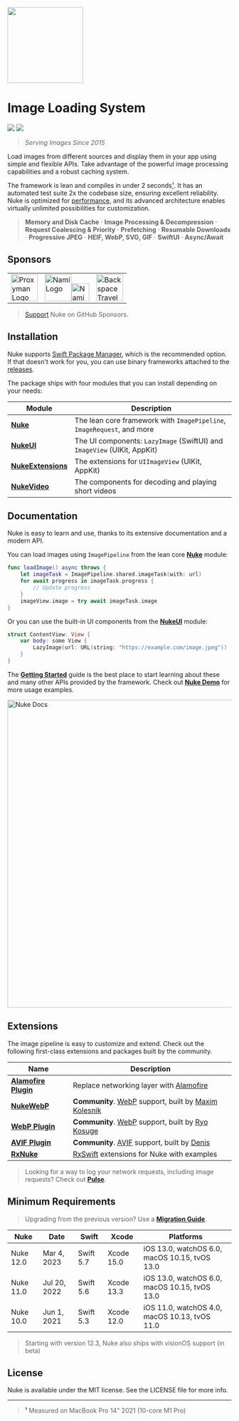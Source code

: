 <br/>
<img src="https://user-images.githubusercontent.com/1567433/114792417-57c1d080-9d56-11eb-8035-dc07cfd7557f.png" height="170px">

# Image Loading System

<p align="left">
<img src="https://img.shields.io/badge/platforms-iOS%2C%20macOS%2C%20watchOS%2C%20tvOS%2C%20visionOS-lightgrey.svg">
<img src="https://img.shields.io/badge/Licence-MIT-green">
</p>

> *Serving Images Since 2015*

Load images from different sources and display them in your app using simple and flexible APIs. Take advantage of the powerful image processing capabilities and a robust caching system.

The framework is lean and compiles in under 2 seconds[¹](#footnote-1). It has an automated test suite 2x the codebase size, ensuring excellent reliability. Nuke is optimized for [performance](https://kean-docs.github.io/nuke/documentation/nuke/performance-guide), and its advanced architecture enables virtually unlimited possibilities for customization.

> **Memory and Disk Cache** · **Image Processing & Decompression** · **Request Coalescing & Priority** · **Prefetching** · **Resumable Downloads** · **Progressive JPEG** · **HEIF, WebP, SVG, GIF** · **SwiftUI** · **Async/Await**

## Sponsors

<table>
  <tr>
    <td valign="center">
        <a href="https://proxyman.io"><img src="https://kean.blog/images/logos/proxyman.png" height="60px" alt="Proxyman Logo"></a>
    </td>
    <td valign="center">
        <a href="https://www.namiml.com#gh-light-mode-only"><img src="https://kean.blog/images/logos/nami-light.png#gh-light-mode-only" height="60px" alt="Nami Logo"></a><a href="https://www.namiml.com#gh-dark-mode-only"><img src="https://kean.blog/images/logos/nami-dark.png#gh-dark-mode-only" height="40px" alt="Nami Logo"></a>
    </td>
    <td valign="center">
      <a href="https://backspace.travel">
        <img src="https://avatars.githubusercontent.com/u/175125884?s=200&v=4" height="60px", alt="Backspace Travel"/>
      </a>
    </td>
  </tr>
</table>

> [Support](https://github.com/sponsors/kean) Nuke on GitHub Sponsors.

## Installation

Nuke supports [Swift Package Manager](https://www.swift.org/package-manager/), which is the recommended option. If that doesn't work for you, you can use binary frameworks attached to the [releases](https://github.com/kean/Nuke/releases).

The package ships with four modules that you can install depending on your needs:

|Module|Description|
|--|--|
|[**Nuke**](https://kean-docs.github.io/nuke/documentation/nuke)|The lean core framework with `ImagePipeline`, `ImageRequest`, and more|
|[**NukeUI**](https://kean-docs.github.io/nukeui/documentation/nukeui/)|The UI components: `LazyImage` (SwiftUI) and `ImageView` (UIKit, AppKit)|
|[**NukeExtensions**](https://kean-docs.github.io/nukeextensions/documentation/nukeextensions/)|The extensions for `UIImageView` (UIKit, AppKit)|
|[**NukeVideo**](https://kean-docs.github.io/nukevideo/documentation/nukevideo/)|The components for decoding and playing short videos|

## Documentation

Nuke is easy to learn and use, thanks to its extensive documentation and a modern API. 

You can load images using `ImagePipeline` from the lean core [**Nuke**](https://kean-docs.github.io/nuke/documentation/nuke) module:

```swift
func loadImage() async throws {
    let imageTask = ImagePipeline.shared.imageTask(with: url)
    for await progress in imageTask.progress {
        // Update progress
    }
    imageView.image = try await imageTask.image
}
```

Or you can use the built-in UI components from the [**NukeUI**](https://kean-docs.github.io/nukeui/documentation/nukeui/) module:

```swift
struct ContentView: View {
    var body: some View {
        LazyImage(url: URL(string: "https://example.com/image.jpeg"))
    }
}
```

The [**Getting Started**](https://kean-docs.github.io/nuke/documentation/nuke/getting-started/) guide is the best place to start learning about these and many other APIs provided by the framework. Check out [**Nuke Demo**](https://github.com/kean/NukeDemo) for more usage examples.

<a href="https://kean-docs.github.io/nuke/documentation/nuke/getting-started">
<img width="690" alt="Nuke Docs" src="https://user-images.githubusercontent.com/1567433/175793167-b7e0c557-b887-444f-b18a-57d6f5ecf01a.png">
</a>

## Extensions

The image pipeline is easy to customize and extend. Check out the following first-class extensions and packages built by the community.

|Name|Description|
|--|--|
|[**Alamofire Plugin**](https://github.com/kean/Nuke-Alamofire-Plugin)|Replace networking layer with [Alamofire](https://github.com/Alamofire/Alamofire)|
|[**NukeWebP**](https://github.com/makleso6/NukeWebP)| **Community**. [WebP](https://developers.google.com/speed/webp/) support, built by [Maxim Kolesnik](https://github.com/makleso6)|
|[**WebP Plugin**](https://github.com/ryokosuge/Nuke-WebP-Plugin)| **Community**. [WebP](https://developers.google.com/speed/webp/) support, built by [Ryo Kosuge](https://github.com/ryokosuge)|
|[**AVIF Plugin**](https://github.com/delneg/Nuke-AVIF-Plugin)| **Community**. [AVIF](https://caniuse.com/avif) support, built by [Denis](https://github.com/delneg)|
|[**RxNuke**](https://github.com/kean/RxNuke)|[RxSwift](https://github.com/ReactiveX/RxSwift) extensions for Nuke with examples|

> Looking for a way to log your network requests, including image requests? Check out [**Pulse**](https://github.com/kean/Pulse).

## Minimum Requirements

> Upgrading from the previous version? Use a [**Migration Guide**](https://github.com/kean/Nuke/tree/master/Documentation/Migrations).

| Nuke       | Date         | Swift       | Xcode      | Platforms                                     |
|------------|--------------|-------------|------------|-----------------------------------------------|
| Nuke 12.0  | Mar 4, 2023  | Swift 5.7   | Xcode 15.0 | iOS 13.0, watchOS 6.0, macOS 10.15, tvOS 13.0 |
| Nuke 11.0  | Jul 20, 2022 | Swift 5.6   | Xcode 13.3 | iOS 13.0, watchOS 6.0, macOS 10.15, tvOS 13.0 |
| Nuke 10.0  | Jun 1, 2021  | Swift 5.3   | Xcode 12.0 | iOS 11.0, watchOS 4.0, macOS 10.13, tvOS 11.0 |

> Starting with version 12.3, Nuke also ships with visionOS support (in beta)

## License

Nuke is available under the MIT license. See the LICENSE file for more info.

----

> <a name="footnote-1">¹</a> Measured on MacBook Pro 14" 2021 (10-core M1 Pro)
